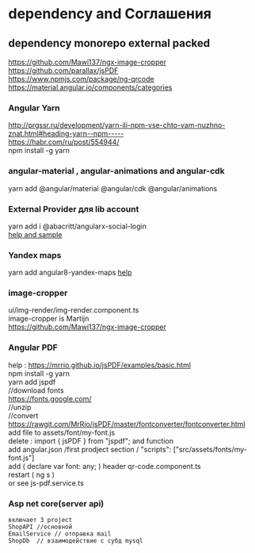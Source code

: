 # dependency and Соглашения 

## dependency monorepo external packed 
https://github.com/Mawi137/ngx-image-cropper <br/>
 https://github.com/parallax/jsPDF<br/>
 https://www.npmjs.com/package/ng-qrcode<br/>
 https://material.angular.io/components/categories <br/>

 ### Angular Yarn
 http://prgssr.ru/development/yarn-ili-npm-vse-chto-vam-nuzhno-znat.html#heading-yarn--npm----- <br/>
 https://habr.com/ru/post/554944/<br/>
  npm install -g yarn<br/>

 ### angular-material ,  angular-animations and  angular-cdk
 yarn add @angular/material @angular/cdk @angular/animations <br/>

 ### External Provider для lib account
   yarn add  i @abacritt/angularx-social-login  <br/> 
   [help and sample](https://code-maze.com/how-to-sign-in-with-google-angular-aspnet-webapi/) <br/>

 ### Yandex maps
  yarn add angular8-yandex-maps
  [help ](https://github.com/ddubrava/angular8-yandex-maps#readme)

 ### image-cropper
 ui/img-render/img-render.component.ts <br/>
 image-cropper is Martijn <br/>
 https://github.com/Mawi137/ngx-image-cropper <br/> 

 ### Angular PDF
  help : https://mrrio.github.io/jsPDF/examples/basic.html <br>
  npm install -g yarn<br/>
  yarn add jspdf <br/>
  //download fonts <br/>
  https://fonts.google.com/ <br/>
  //unzip <br/>
  //convert<br/>
  https://rawgit.com/MrRio/jsPDF/master/fontconverter/fontconverter.html <br/>
  add file to assets/font/my-font.js <br/>
  delete : import { jsPDF } from "jspdf"; and function <br/>
  add angular.json /first  prodject section / "scripts": ["src/assets/fonts/my-font.js"] <br/>
  add ( declare var font: any; ) header qr-code.component.ts <br/>
  restart ( ng s )<br/>
  or see js-pdf.service.ts<br/>

  ### Asp net core(server api)
  ```
  включает 3 project
  ShopAPI //основной
  EmailService // отправка mail
  ShopDb  // взаимодействие с субд mysql

  ```



